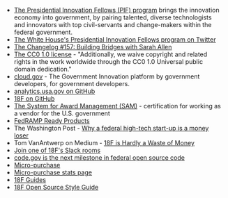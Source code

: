 - [The Presidential Innovation Fellows (PIF) program](https://presidentialinnovationfellows.gov/) brings the innovation economy into government, by pairing talented, diverse technologists and innovators with top civil-servants and change-makers within the federal government.
- [The White House's Presidential Innovation Fellows program on Twitter](https://twitter.com/InnovFellows)
- [The Changelog #157: Building Bridges with Sarah Allen](https://changelog.com/podcast/157)
- [The CC0 1.0 license](https://creativecommons.org/publicdomain/zero/1.0/legalcode) - "Additionally, we waive copyright and related rights in the work worldwide through the CC0 1.0 Universal public domain dedication." 
- [cloud.gov](https://cloud.gov/) - The Government Innovation platform by government developers, for government developers.
- [analytics.usa.gov on GitHub](https://github.com/18F/analytics.usa.gov)
- [18F on GitHub](https://github.com/18F)
- [The System for Award Management (SAM)](https://www.sam.gov/) - certification for working as a vendor for the U.S. government
- [FedRAMP Ready Products](https://www.fedramp.gov/)
- The Washington Post - [Why a federal high-tech start-up is a money loser](https://www.washingtonpost.com/news/powerpost/wp/2016/11/02/why-a-federal-high-tech-start-up-is-a-money-loser/)
- Tom VanAntwerp on Medium - [18F is Hardly a Waste of Money](https://medium.com/@tvanantwerp/18f-is-hardly-a-waste-of-money-cf8d5ec7c80c#.4x5au5ls1)
- [Join one of 18F's Slack rooms](https://chat.18f.gov/)
- [code.gov is the next milestone in federal open source code](https://18f.gsa.gov/2016/11/07/code-gov-the-next-milestone-federal-open-source-code/)
- [Micro-purchase](https://micropurchase.18f.gov/)
- [Micro-purchase stats page](https://micropurchase.18f.gov/insights)
- [18F Guides](https://pages.18f.gov/guides/)
- [18F Open Source Style Guide](https://pages.18f.gov/open-source-guide/)